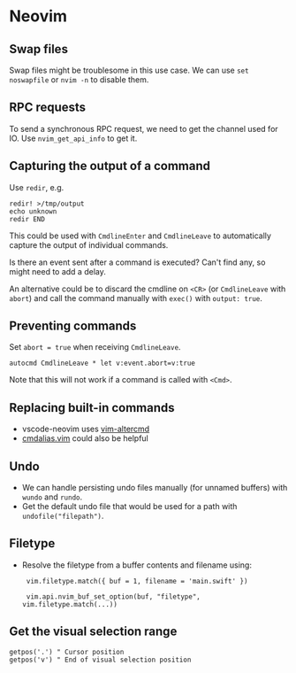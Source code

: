 # Neovim

## Swap files

Swap files might be troublesome in this use case. We can use `set noswapfile` or `nvim -n` to disable them.

## RPC requests

To send a synchronous RPC request, we need to get the channel used for IO. Use `nvim_get_api_info` to get it.

## Capturing the output of a command

Use `redir`, e.g.

```
redir! >/tmp/output
echo unknown
redir END
```

This could be used with `CmdlineEnter` and `CmdlineLeave` to automatically capture the output of individual commands. 

Is there an event sent after a command is executed? Can't find any, so might need to add a delay.

An alternative could be to discard the cmdline on `<CR>` (or `CmdlineLeave` with `abort`) and call the command manually with `exec()` with `output: true`.

## Preventing commands

Set `abort = true` when receiving `CmdlineLeave`.

```viml
autocmd CmdlineLeave * let v:event.abort=v:true
```

Note that this will not work if a command is called with `<Cmd>`.

## Replacing built-in commands

* vscode-neovim uses [vim-altercmd](https://github.com/kana/vim-altercmd)
* [cmdalias.vim](https://www.vim.org/scripts/script.php?script_id=746) could also be helpful 

## Undo

* We can handle persisting undo files manually (for unnamed buffers) with `wundo` and `rundo`.
* Get the default undo file that would be used for a path with `undofile("filepath")`.

## Filetype

* Resolve the filetype from a buffer contents and filename using:
    ```
     vim.filetype.match({ buf = 1, filename = 'main.swift' })

     vim.api.nvim_buf_set_option(buf, "filetype", vim.filetype.match(...))
    ```

## Get the visual selection range

```
getpos('.') " Cursor position
getpos('v') " End of visual selection position
```
